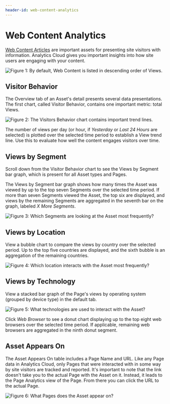 ```yaml
---
header-id: web-content-analytics
---
```


# Web Content Analytics

[Web Content Articles](/docs/7-1/user/-/knowledge_base/u/introduction-web-content) 
are important assets for presenting site visitors with information.  Analytics
Cloud gives you important insights into how site users are engaging with your
content.

![Figure 1: By default, Web Content is listed in descending order of Views.](../../images/assets-wc.png)

## Visitor Behavior

The Overview tab of an Asset's detail presents several data presentations. The
first chart, called Visitor Behavior, contains one important metric: total
Views.

![Figure 2: The Visitors Behavior chart contains important trend lines.](../../images/assets-wc-vb.png)

The number of views per day (or hour, if *Yesterday* or *Last 24 Hours* are
selected) is plotted over the selected time period to establish a View trend
line. Use this to evaluate how well the content engages visitors over time.

## Views by Segment

Scroll down from the Visitor Behavior chart to see the Views by Segment bar
graph, which is present for all Asset types and Pages.

The Views by Segment bar graph shows how many times the Asset was viewed by up
to the top seven Segments over the selected time period. If more than seven
Segments viewed the Asset, the top six are displayed, and views by the remaining
Segments are aggregated in the seventh bar on the graph, labeled _X More
Segments_.

![Figure 3: Which Segments are looking at the Asset most frequently?](../../images/assets-vbs.png)

## Views by Location

View a bubble chart to compare the views by country over the selected period. Up
to the top five countries are displayed, and the sixth bubble is an aggregation
of the remaining countries.

![Figure 4: Which location interacts with the Asset most frequently?](../../images/assets-interaction-location.png)

## Views by Technology

View a stacked bar graph of the Page's views by operating system (grouped by
device type) in the default tab.

![Figure 5: What technologies are used to interact with the Asset?](../../images/assets-blogs-vbt.png)

Click *Web Browser* to see a donut chart displaying up to the top eight web
browsers over the selected time period. If applicable, remaining web browsers
are aggregated in the ninth donut segment.

## Asset Appears On

The Asset Appears On table includes a Page Name and URL. Like any Page data in
Analytics Cloud, only Pages that were interacted with in some way by site
visitors are tracked and reported. It's important to note that the link
doesn't take you to the actual Page with the Asset on it. Instead, it leads to
the Page Analytics view of the Page. From there you can click the URL to the
actual Page.

![Figure 6: What Pages does the Asset appear on?](../../images/assets-appears-on.png)
